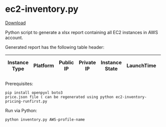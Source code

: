 # ec2-inventory.py

[Download](https://github.com/gavagiuc/ec2-inventory)

Python script to generate a xlsx report containing all EC2 instances in AWS account.

Generated report has the following table header:

|Instance Type | Platform| Public IP | Private IP | Instance State | LaunchTime | AWS Account | CPU | CPU Utilization Avg | ECU | memory GiB | Volume | Size GiB | Volume | Size GiB | Volume | Size GiB | Volume | Size GiB | Volume | Size GiB | 
|--|--|--|--|--|--|--|--|--|--|--|--|--|--|--|--|--|--|--|--|--|

Prerequisites:
```
pip install openpyxl boto3
price.json file ( can be regenerated using python ec2-inventory-pricing-runfirst.py
```
Run via Python:
```
python inventory.py AWS-profile-name
```

